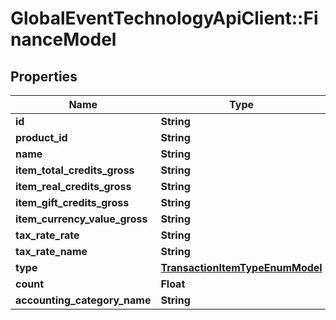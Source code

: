 # GlobalEventTechnologyApiClient::FinanceModel

## Properties
Name | Type | Description | Notes
------------ | ------------- | ------------- | -------------
**id** | **String** |  | 
**product_id** | **String** |  | [optional] 
**name** | **String** |  | [optional] 
**item_total_credits_gross** | **String** |  | [optional] 
**item_real_credits_gross** | **String** |  | [optional] 
**item_gift_credits_gross** | **String** |  | [optional] 
**item_currency_value_gross** | **String** |  | [optional] 
**tax_rate_rate** | **String** |  | 
**tax_rate_name** | **String** |  | [optional] 
**type** | [**TransactionItemTypeEnumModel**](TransactionItemTypeEnumModel.md) |  | 
**count** | **Float** |  | 
**accounting_category_name** | **String** |  | [optional] 

